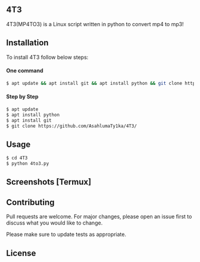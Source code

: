 ## 4T3
4T3(MP4TO3) is a Linux script written in python to convert mp4 to mp3!

## Installation
To install 4T3 follow below steps:

#### One command 

```bash
$ apt update && apt install git && apt install python && git clone https://github.com/AsahlumaTy1ka/4T3/
```

#### Step by Step

```bash
$ apt update
$ apt install python
$ apt install git
$ git clone https://github.com/AsahlumaTy1ka/4T3/
```

## Usage

```bash
$ cd 4T3
$ python 4to3.py
```

## Screenshots [Termux]


## Contributing

Pull requests are welcome. For major changes, please open an issue first
to discuss what you would like to change.

Please make sure to update tests as appropriate.

## License
